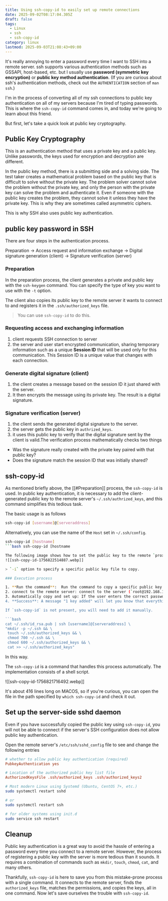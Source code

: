 ```yaml
---
title: Using ssh-copy-id to easily set up remote connections
date: 2025-09-02T08:17:04.305Z
draft: false
tags:
  - Linux
  - ssh
  - ssh-copy-id
category: linux
lastmod: 2025-09-03T21:08:43+09:00
---
```


It's really annoying to enter a password every time I want to SSH into a remote server. ssh supports various authentication methods such as GSSAPI, host-based, etc. but I usually use **password (symmetric key encryption)** or **public key method authentication**.
(If you are curious about ssh's authentication methods, check out the `AUTHENTICATION` section of `man ssh`.)

I'm in the process of converting all of my ssh connections to public key authentication on all of my servers because I'm tired of typing passwords. This is where the `ssh-copy-id` command comes in, and today we're going to learn about this friend.

But first, let's take a quick look at public key cryptography.

## Public Key Cryptography

This is an authentication method that uses a private key and a public key. Unlike passwords, the keys used for encryption and decryption are different.

In the public key method, there is a submitting side and a solving side. The test taker creates a mathematical problem based on the public key that is difficult to solve without the private key.
The problem solver cannot solve the problem without the private key, and only the person with the private key can solve the problem and authenticate it. Even if someone with the public key creates the problem, they cannot solve it unless they have the private key. This is why they are sometimes called asymmetric ciphers.

This is why SSH also uses public key authentication.

## public key password in SSH

There are four steps in the authentication process.

Preparation -> Access request and information exchange -> Digital signature generation (client) -> Signature verification (server)

### Preparation

In the preparation process, the client generates a private and public key with the `ssh-keygen` command. You can specify the type of key you want to use with the `-t` option.

The client also copies its public key to the remote server it wants to connect to and registers it in the `.ssh/authorized_keys` file.

> You can use `ssh-copy-id` to do this.

### Requesting access and exchanging information

1. client requests SSH connection to server
2. the server and user start encrypted communication, sharing temporary information such as a unique **Session ID** that will be used only for this communication. This Session ID is a unique value that changes with each connection.

### Generate digital signature (client)

1. the client creates a message based on the session ID it just shared with the server.
2. It then encrypts the message using its private key. The result is a digital signature.

### Signature verification (server)

1. the client sends the generated digital signature to the server.
2. the server gets the public key in `authrized_keys`.
3. it uses this public key to verify that the digital signature sent by the client is valid.The verification process mathematically checks two things

- Was the signature really created with the private key paired with that public key?
- Does the signature match the session ID that was initially shared?

## ssh-copy-id

As mentioned briefly above, the [[#Preparation]] process, the `ssh-copy-id` is used. In public key authentication, it is necessary to add the client-generated public key to the remote server's `~/.ssh/authrized_keys`, and this command simplifies this tedious task.

The basic usage is as follows

```bash
ssh-copy-id [username]@[serveraddress]
```

Alternatively, you can use the name of the `Host` set in `~/.ssh/config`.

```bash
ssh-copy-id [hostname]
```bash ssh-copy-id [hostname

The following image shows how to set the public key to the remote `proxmox` host with `ssh-copy-id`.
![[ssh-copy-id-1756822514887.webp]]

> `-i` option to specify a specific public key file to copy.

### Execution process

1. **Run the command**:  Run the command to copy a specific public key file named `ssh-key-2025-07-31.key.pub` to the `proxmox` server.
2. connect to the remote server: connect to the server (`root@192.168.1.107`) to register the public key with the server.
3. Automatically copy and set up: If the user enters the correct password, `ssh-copy-id` will automatically add the public key to the remote server's `authorized_keys` file and set up the necessary permissions.
4. **Success**: A message "1 key added" will let you know that everything went well. From now on, you can connect directly with the specified key without a password.

If `ssh-copy-id` is not present, you will need to add it manually.

```bash
cat ~/.ssh/id_rsa.pub | ssh [username]@[serveraddress] \
"mkdir -p ~/.ssh && \
 touch ~/.ssh/authorized_keys && \
 chmod 700 ~/.ssh && \
 chmod 600 ~/.ssh/authorized_keys && \
 cat >> ~/.ssh/authorized_keys"
```

In this way.

The `ssh-copy-id` is a command that handles this process automatically. The implementation consists of a shell script.

![[ssh-copy-id-1756821716492.webp]]

It's about 416 lines long on MACOS, so if you're curious, you can open the file in the path specified by `which ssh-copy-id` and check it out.

## Set up the server-side sshd daemon

Even if you have successfully copied the public key using `ssh-copy-id`, you will not be able to connect if the server's SSH configuration does not allow public key authentication.

Open the remote server's `/etc/ssh/sshd_config` file to see and change the following entries

```conf
# whether to allow public key authentication (required)
PubkeyAuthentication yes

# Location of the authorized public key list file
AuthorizedKeysFile .ssh/authorized_keys .ssh/authorized_keys2
```

```bash
# Most modern Linux using Systemd (Ubuntu, CentOS 7+, etc.)
sudo systemctl restart sshd

# or
sudo systemctl restart ssh

# for older systems using init.d
sudo service ssh restart
```

## Cleanup

Public key authentication is a great way to avoid the hassle of entering a password every time you connect to a remote server.  However, the process of registering a public key with the server is more tedious than it sounds. It requires a combination of commands such as `mkdir`, `touch`, `chmod`, `cat`, and many others.

Thankfully, `ssh-copy-id` is here to save you from this mistake-prone process with a single command. It connects to the remote server, finds the `authorized_keys` file, matches the permissions, and copies the keys, all in one command.
Now let's save ourselves the trouble with `ssh-copy-id`.
